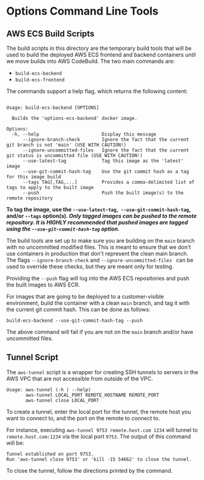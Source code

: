 # Options Command Line Tools

## AWS ECS Build Scripts

The build scripts in this directory are the temporary build tools that will be used to build the deployed AWS ECS frontend and backend containers until we move builds into AWS CodeBuild. The two main commands are:
- `build-ecs-backend`
- `build-ecs-frontend`

The commands support a help flag, which returns the following content:

```text

Usage: build-ecs-backend [OPTIONS]

  Builds the 'options-ecs-backend' docker image.

Options:
  -h, --help                       Display this message
      --ignore-branch-check        Ignore the fact that the current git branch is not 'main' (USE WITH CAUTION!)
      --ignore-uncommitted-files   Ignore the fact that the current git status is uncommitted file (USE WITH CAUTION!)
      --use-latest-tag             Tag this image as the 'latest' image
      --use-git-commit-hash-tag    Use the git commit hash as a tag for this image build
      --tags TAG[,TAG,...]         Provides a comma-delimited list of tags to apply to the built image
      --push                       Push the built image(s) to the remote repository

```

**To tag the image, use the `--use-latest-tag`,` --use-git-commit-hash-tag`, and/or `--tags` option(s). _Only tagged images can be pushed to the remote repository. It is HIGHLY recommended that pushed images are tagged using the `--use-git-commit-hash-tag` option._**

The build tools are set up to make sure you are building on the `main` branch with no uncommitted modified files. This is meant to ensure that we don't use containers in production that don't represent the  clean main branch. The flags `--ignore-branch-check` and `--ignore-uncommitted-files ` can be used to override these checks, but they are meant only for testing.

Providing the `--push` flag will log into the AWS ECS repositories and push the built images to AWS ECR.

For images that are going to be deployed to a customer-visible environment, build the container with a clean `main` branch, and tag it with the current git commit hash. This can be done as follows:

```text
build-ecs-backend --use-git-commit-hash-tag --push
```

The above command will fail if you are not on the `main` branch and/or have uncommitted files. 

## Tunnel Script

The `aws-tunnel` script is a wrapper for creating SSH tunnels to servers in the AWS VPC that are not accessible from outside of the VPC.

```
Usage: aws-tunnel (-h | --help)
       aws-tunnel LOCAL_PORT REMOTE_HOSTNAME REMOTE_PORT
       aws-tunnel close LOCAL_PORT
```

To create a tunnel, enter the local port for the tunnel, the remote host you want to connect to, and the port on the remote to connect to.

For instance, executing `aws-tunnel 9753 remote.host.com 1234` will tunnel to `remote.host.com:1234` via the local port `9753`. The output of this command will be:

```
Tunnel established on port 9753.
Run 'aws-tunnel close 9753' or 'kill -15 54662' to close the tunnel.
```

To close the tunnel, follow the directions printed by the command.
